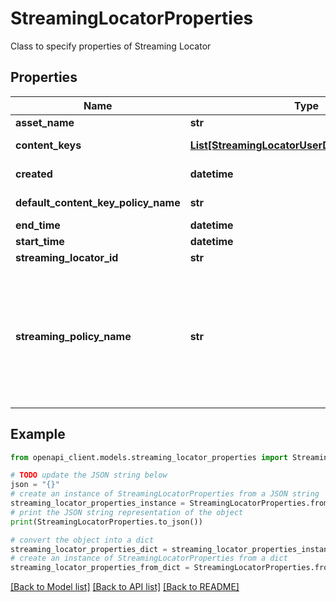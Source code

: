 # StreamingLocatorProperties

Class to specify properties of Streaming Locator

## Properties

Name | Type | Description | Notes
------------ | ------------- | ------------- | -------------
**asset_name** | **str** | Asset Name | 
**content_keys** | [**List[StreamingLocatorUserDefinedContentKey]**](StreamingLocatorUserDefinedContentKey.md) | ContentKeys used by this Streaming Locator | [optional] 
**created** | **datetime** | Creation time of Streaming Locator | [optional] [readonly] 
**default_content_key_policy_name** | **str** | Default ContentKeyPolicy used by this Streaming Locator | [optional] 
**end_time** | **datetime** | EndTime of Streaming Locator | [optional] 
**start_time** | **datetime** | StartTime of Streaming Locator | [optional] 
**streaming_locator_id** | **str** | StreamingLocatorId of Streaming Locator | [optional] 
**streaming_policy_name** | **str** | Streaming policy name used by this streaming locator. Either specify the name of streaming policy you created or use one of the predefined streaming polices. The predefined streaming policies available are: &#39;Predefined_DownloadOnly&#39;, &#39;Predefined_ClearStreamingOnly&#39;, &#39;Predefined_DownloadAndClearStreaming&#39;, &#39;Predefined_ClearKey&#39;, &#39;Predefined_SecureStreaming&#39; and &#39;Predefined_SecureStreamingWithFairPlay&#39; | 

## Example

```python
from openapi_client.models.streaming_locator_properties import StreamingLocatorProperties

# TODO update the JSON string below
json = "{}"
# create an instance of StreamingLocatorProperties from a JSON string
streaming_locator_properties_instance = StreamingLocatorProperties.from_json(json)
# print the JSON string representation of the object
print(StreamingLocatorProperties.to_json())

# convert the object into a dict
streaming_locator_properties_dict = streaming_locator_properties_instance.to_dict()
# create an instance of StreamingLocatorProperties from a dict
streaming_locator_properties_from_dict = StreamingLocatorProperties.from_dict(streaming_locator_properties_dict)
```
[[Back to Model list]](../README.md#documentation-for-models) [[Back to API list]](../README.md#documentation-for-api-endpoints) [[Back to README]](../README.md)


